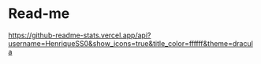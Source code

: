 # Read-me
https://github-readme-stats.vercel.app/api?username=HenriqueSS0&show_icons=true&title_color=ffffff&theme=dracula
